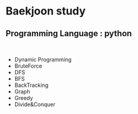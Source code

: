 # Baekjoon study 

## Programming Language : python
<br>

<ul>
  <li> Dynamic Programming </li>
  <li> BruteForce  </li>
  <li> DFS </li>
  <li> BFS </li>
  <li> BackTracking </li>
  <li> Graph </li>
  <li> Greedy </li>
  <li> Divide&Conquer </li>
</ul>

